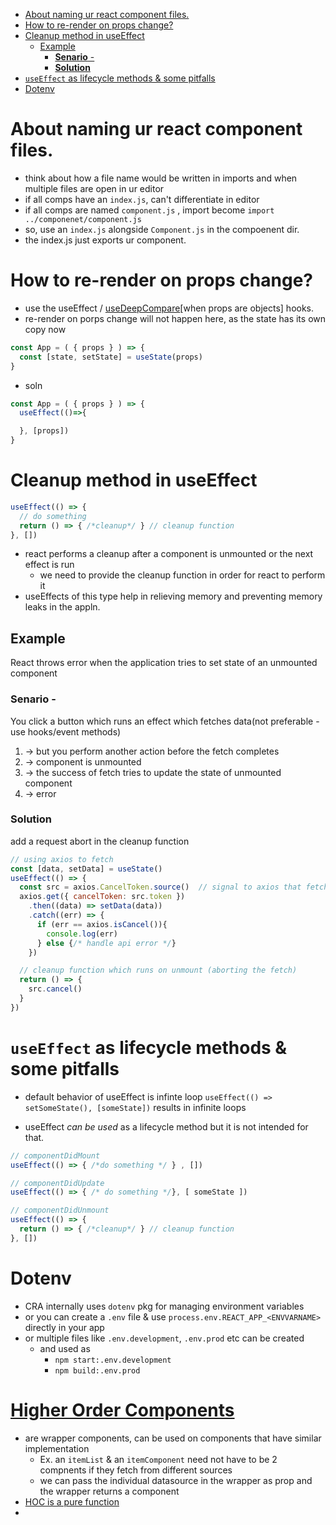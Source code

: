 - [About naming ur react component files.](#about-naming-ur-react-component-files)
- [How to re-render on props change?](#how-to-re-render-on-props-change)
- [Cleanup method in useEffect](#cleanup-method-in-useeffect)
  - [Example](#example)
    - [**Senario** -](#senario--)
    - [**Solution**](#solution)
- [`useEffect` as lifecycle methods \& some pitfalls](#useeffect-as-lifecycle-methods--some-pitfalls)
- [Dotenv](#dotenv)

# About naming ur react component files. 
- think about how a file name would be written in imports and when multiple files are open in ur editor
- if all comps have an `index.js`, can't differentiate in editor
- if all comps are named `component.js` , import become `import ../componenet/component.js`
- so, use an `index.js` alongside `Component.js` in the compoenent dir.
- the index.js just exports ur component.

# How to re-render on props change?
- use the useEffect / [useDeepCompare](https://github.com/kentcdodds/use-deep-compare-effect)[when props are objects] hooks.
- re-render on porps change will not happen here, as the state has its own copy now
```js
const App = ( { props } ) => {
  const [state, setState] = useState(props)
}
```
- soln
```js
const App = ( { props } ) => {
  useEffect(()=>{

  }, [props])
}
```

# Cleanup method in useEffect
```js
useEffect(() => { 
  // do something
  return () => { /*cleanup*/ } // cleanup function
}, [])
```
- react performs a cleanup after a component is unmounted or the next effect is run
  - we need to provide the cleanup function in order for react to perform it
- useEffects of this type help in relieving memory and preventing memory leaks in the appln.

## Example
React throws error when the application tries to set state of an unmounted component

### **Senario** - 
You click a button which runs an effect which fetches data(not preferable - use hooks/event methods)
1. -> but you perform another action before the fetch completes
2. -> component is unmounted
3. -> the success of fetch tries to update the state of unmounted component
4. -> error
### **Solution**
add a request abort in the cleanup function
```js
// using axios to fetch
const [data, setData] = useState()
useEffect(() => {
  const src = axios.CancelToken.source()  // signal to axios that fetch was cancelled
  axios.get({ cancelToken: src.token })
    .then((data) => setData(data))
    .catch((err) => {
      if (err == axios.isCancel()){
        console.log(err)
      } else {/* handle api error */}
    })

  // cleanup function which runs on unmount (aborting the fetch)
  return () => {
    src.cancel()
  }
})

```
# `useEffect` as lifecycle methods & some pitfalls
- default behavior of useEffect is infinte loop
`useEffect(() => setSomeState(), [someState])` results in infinite loops

- useEffect *can be used* as a lifecycle method but it is not intended for that. 
```js
// componentDidMount
useEffect(() => { /*do something */ } , [])

// componentDidUpdate
useEffect(() => { /* do something */}, [ someState ])

// componentDidUnmount
useEffect(() => { 
  return () => { /*cleanup*/ } // cleanup function
}, [])
```

# Dotenv
- CRA internally uses `dotenv` pkg for managing environment variables
- or you can create a `.env` file & use `process.env.REACT_APP_<ENVVARNAME>` directly in your app
- or multiple files like `.env.development`, `.env.prod` etc can be created
  - and used as 
    - `npm start:.env.development`
    - `npm build:.env.prod`


# [Higher Order Components](https://legacy.reactjs.org/docs/higher-order-components.html)
- are wrapper components, can be used on components that have similar implementation
  - Ex. an `itemList` & an `itemComponent` need not have to be 2 compnents if they fetch from different sources
  - we can pass the individual datasource in the wrapper as prop and the wrapper returns a component
- [HOC is a pure function](https://legacy.reactjs.org/docs/higher-order-components.html#:~:text=A%20HOC%20is%20a%20pure%20function%20with%20zero%20side%2Deffects)
- 
